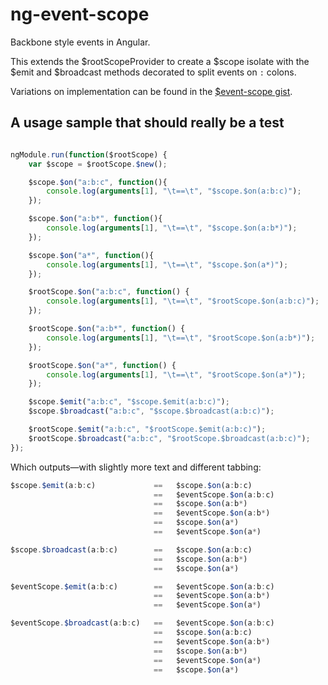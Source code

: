 ng-event-scope
==============

Backbone style events in Angular.

This extends the $rootScopeProvider to create a $scope isolate with the $emit and $broadcast methods decorated to split events on `:` colons.

Variations on implementation can be found in the [$event-scope gist](https://gist.github.com/evanrs/0e2fc6599e4df56364d6).


A usage sample that should really be a test
---
```javascript

ngModule.run(function($rootScope) {
    var $scope = $rootScope.$new();

    $scope.$on("a:b:c", function(){
        console.log(arguments[1], "\t==\t", "$scope.$on(a:b:c)");
    });

    $scope.$on("a:b*", function(){
        console.log(arguments[1], "\t==\t", "$scope.$on(a:b*)");
    });

    $scope.$on("a*", function(){
        console.log(arguments[1], "\t==\t", "$scope.$on(a*)");
    });

    $rootScope.$on("a:b:c", function() {
        console.log(arguments[1], "\t==\t", "$rootScope.$on(a:b:c)");
    });

    $rootScope.$on("a:b*", function() {
        console.log(arguments[1], "\t==\t", "$rootScope.$on(a:b*)");
    });

    $rootScope.$on("a*", function() {
        console.log(arguments[1], "\t==\t", "$rootScope.$on(a*)");
    });

    $scope.$emit("a:b:c", "$scope.$emit(a:b:c)");
    $scope.$broadcast("a:b:c", "$scope.$broadcast(a:b:c)");

    $rootScope.$emit("a:b:c", "$rootScope.$emit(a:b:c)");
    $rootScope.$broadcast("a:b:c", "$rootScope.$broadcast(a:b:c)");
});

```

Which outputs—with slightly more text and different tabbing:
```javascript
$scope.$emit(a:b:c)             ==   $scope.$on(a:b:c)
                                ==   $eventScope.$on(a:b:c)
                                ==   $scope.$on(a:b*)
                                ==   $eventScope.$on(a:b*)
                                ==   $scope.$on(a*)
                                ==   $eventScope.$on(a*)

$scope.$broadcast(a:b:c)        ==   $scope.$on(a:b:c)
                                ==   $scope.$on(a:b*)
                                ==   $scope.$on(a*)

$eventScope.$emit(a:b:c)        ==   $eventScope.$on(a:b:c)
                                ==   $eventScope.$on(a:b*)
                                ==   $eventScope.$on(a*)

$eventScope.$broadcast(a:b:c)   ==   $eventScope.$on(a:b:c)
                                ==   $scope.$on(a:b:c)
                                ==   $eventScope.$on(a:b*)
                                ==   $scope.$on(a:b*)
                                ==   $eventScope.$on(a*)
                                ==   $scope.$on(a*)
```
